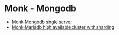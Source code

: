# Monk - Mongodb

* [Monk-Mongodb single server](https://github.com/monk-io/monk-mongodb/tree/main/mongodb)
* [Monk-Mariadb high available cluster with sharding](https://github.com/monk-io/monk-mongodb/tree/main/mongodb-sharded)
